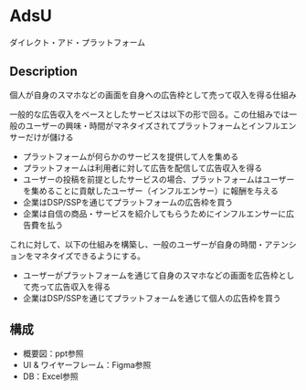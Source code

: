 # AdsU
ダイレクト・アド・プラットフォーム

## Description
個人が自身のスマホなどの画面を自身への広告枠として売って収入を得る仕組み

一般的な広告収入をベースとしたサービスは以下の形で回る。この仕組みでは一般のユーザーの興味・時間がマネタイズされてプラットフォームとインフルエンサーだけが儲ける
* プラットフォームが何らかのサービスを提供して人を集める
* プラットフォームは利用者に対して広告を配信して広告収入を得る
* ユーザーの投稿を前提としたサービスの場合、プラットフォームはユーザーを集めることに貢献したユーザー（インフルエンサー）に報酬を与える
* 企業はDSP/SSPを通じてプラットフォームの広告枠を買う
* 企業は自信の商品・サービスを紹介してもらうためにインフルエンサーに広告費を払う

これに対して、以下の仕組みを構築し、一般のユーザーが自身の時間・アテンションをマネタイズできるようにする。
* ユーザーがプラットフォームを通じて自身のスマホなどの画面を広告枠として売って広告収入を得る
* 企業はDSP/SSPを通じてプラットフォームを通じて個人の広告枠を買う

## 構成
* 概要図：ppt参照
* UI & ワイヤーフレーム：Figma参照
* DB：Excel参照
